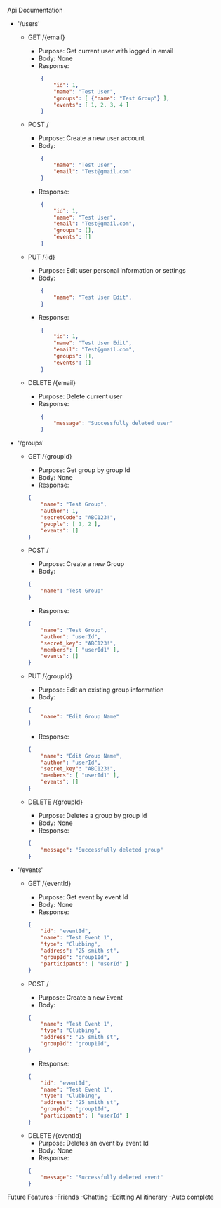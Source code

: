 Api Documentation

* '/users'
    * GET /{email}
        * Purpose: Get current user with logged in email
        * Body: None
        * Response: 
        ```json
            {
                "id": 1,
                "name": "Test User",
                "groups": [ {"name": "Test Group"} ],
                "events": [ 1, 2, 3, 4 ]
            }
        ```

    * POST /
        * Purpose: Create a new user account
        * Body:
        ```json
            {
                "name": "Test User",
                "email": "Test@gmail.com"
            }
        ```
        * Response:
        ```json
            {
                "id": 1,
                "name": "Test User",
                "email": "Test@gmail.com",
                "groups": [],
                "events": []
            }
        ```

    * PUT /{id}
        * Purpose: Edit user personal information or settings
        * Body: 
        ```json
            {
                "name": "Test User Edit",
            }
        ```
        * Response:
        ```json
            {
                "id": 1,
                "name": "Test User Edit",
                "email": "Test@gmail.com",
                "groups": [],
                "events": []
            }
        ```

    * DELETE /{email}
        * Purpose: Delete current user
        * Response: 
        ```json
            {
                "message": "Successfully deleted user"
            }

        ```        


* '/groups'
    * GET /{groupId}
        * Purpose: Get group by group Id
        * Body: None
        * Response: 
        ```json
        {
            "name": "Test Group",
            "author": 1,
            "secretCode": "ABC123!",
            "people": [ 1, 2 ],
            "events": []
        }
        ```

    * POST /
        * Purpose: Create a new Group
        * Body: 
        ```json
        {
            "name": "Test Group"
        }
        ```
        * Response: 
        ```json
        {
            "name": "Test Group",
            "author": "userId",
            "secret_key": "ABC123!",
            "members": [ "userId1" ],
            "events": []
        }
        ```
    * PUT /{groupId}
        * Purpose: Edit an existing group information
        * Body: 
        ```json
        {
            "name": "Edit Group Name"
        }
        ```
        * Response: 
        ```json
        {
            "name": "Edit Group Name",
            "author": "userId",
            "secret_key": "ABC123!",
            "members": [ "userId1" ],
            "events": []
        }
        ```
    * DELETE /{groupId}
        * Purpose: Deletes a group by group Id
        * Body: None
        * Response: 
        ```json
        { 
            "message": "Successfully deleted group"
        }
        ```

* '/events'
    * GET /{eventId}
        * Purpose: Get event by event Id
        * Body: None
        * Response: 
        ```json
        {
            "id": "eventId",
            "name": "Test Event 1",
            "type": "Clubbing",
            "address": "25 smith st",
            "groupId": "group1Id",
            "participants": [ "userId" ]
        }
        ```

    * POST /
        * Purpose: Create a new Event
        * Body: 
        ```json
        {
            "name": "Test Event 1",
            "type": "Clubbing",
            "address": "25 smith st",
            "groupId": "group1Id",
        }
        ```
        * Response:
        ```json
        {
            "id": "eventId",
            "name": "Test Event 1",
            "type": "Clubbing",
            "address": "25 smith st",
            "groupId": "group1Id",
            "participants": [ "userId" ]
        }
        ```

    <!-- PUT /{eventId} EXTRA
        Purpose: Edit an existing event information
        Body: {
            Name: 'Edit Event Name'
        }
        Response: {
            Id: eventId
            Name: "Edit Event Name"
            Type: "Clubbing"
            Location: "25 smith st
            GroupId: group1
            People: [ ]
        } -->

    * DELETE /{eventId}
        * Purpose: Deletes an event by event Id
        * Body: None
        * Response:
        ```json
        { 
            "message": "Successfully deleted event"
        }
        ```

<!-- '/itinerary'
    POST /
        Purpose: Get an events intinerary
         -->


Future Features
-Friends
-Chatting
-Editting AI itinerary
-Auto complete 